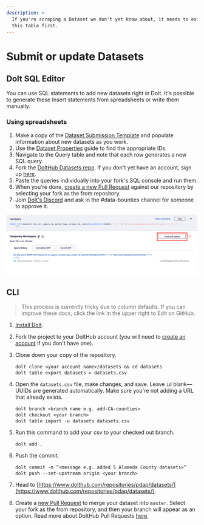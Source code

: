 ```yaml
---
description: >-
  If you're scraping a Dataset we don't yet know about, it needs to exist in
  this table first.
---
```


# Submit or update Datasets

## Dolt SQL Editor

You can use SQL statements to add new datasets right in Dolt. It's possible to generate these Insert statements from spreadsheets or write them manually.

### Using spreadsheets

1. Make a copy of the [Dataset Submission Template](https://docs.google.com/spreadsheets/d/1qh-6pb6KoIFSQ9qyyzd_bZIOosD74Sg21VPjbOQ5j3g/edit#gid=494854000) and populate information about new datasets as you work.
2. Use the [Dataset Properties](find-a-dataset-id/) guide to find the appropriate IDs.
3. Navigate to the Query table and note that each row generates a new SQL query.
4. Fork the [DoltHub Datasets repo](https://www.dolthub.com/repositories/pdap/datasets). If you don't yet have an account, sign up [here](https://www.dolthub.com/signin).
5. Paste the queries individually into your fork's SQL console and run them.
6. When you're done, [create a new Pull Request](https://www.dolthub.com/repositories/pdap/datasets/pulls/new) against our repository by selecting your fork as the from repository.
7. Join [Dolt's Discord](https://discord.gg/Zpu8x4JA) and ask in the \#data-bounties channel for someone to approve it.

![](../../../.gitbook/assets/screen-shot-2021-05-02-at-12.10.13-am.png)

## CLI

> This process is currently tricky due to column defaults. If you can improve these docs, click the link in the upper right to Edit on GitHub.

1. [Install Dolt](https://docs.dolthub.com/getting-started/installation).
2. Fork the project to your DoltHub account (you will need to [create an account](https://www.dolthub.com/signin) if you don't have one).
3. Clone down your copy of the repository.

   ```text
   dolt clone <your account name>/datasets && cd datasets
   dolt table export datasets > datasets.csv
   ```

4. Open the `datasets.csv` file, make changes, and save. Leave `id` blank—UUIDs are generated automatically. Make sure you're not adding a URL that already exists.

   ```text
   dolt branch <branch name e.g. add-CA-counties>
   dolt checkout <your branch>
   dolt table import -u datasets datasets.csv
   ```

5. Run this command to add your csv to your checked out branch.

   ```text
   dolt add .
   ```

6. Push the commit.

   ```text
   dolt commit -m “<message e.g. added 5 Alameda County datasets>”
   dolt push --set-upstream origin <your branch>
   ```

7. Head to [https://www.dolthub.com/repositories/pdap/datasets/](https://www.dolthub.com/repositories/pdap/datasets/).
8. Create a [new Pull Request](https://www.dolthub.com/repositories/pdap/datasets/pulls/new) to merge your dataset into `master`. Select your fork as the from repository, and then your branch will appear as an option. Read more about DoltHub Pull Requests [here](https://docs.dolthub.com/dolthub/getting-started#pull-requests).
